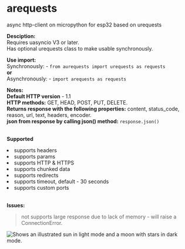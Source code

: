 # arequests
async http-client on micropython for esp32 based on urequests

**Desciption:**
<br>Requires uasyncio V3 or later.
<br>Has optional urequests class to make usable synchronously.


**Use import:**
<br>Synchronously: - ```from aurequests import urequests as requests```
<br>**or**
<br>Asynchronously: - ```import arequests as requests```

**Notes:**
<br>**Default HTTP version** - 1.1
<br>**HTTP methods:** GET, HEAD, POST, PUT, DELETE.
<br>**Returns response with the following properties:** content, status_code, reason, url, text, headers, encoder.
<br>**json from response by calling json() method:** ```response.json()```

<br>**Supported**
<li>supports headers</li>
<li>supports params</li>
<li>supports HTTP & HTTPS</li>
<li>supports сhunked data</li>
<li>supports redirects</li>
<li>supports timeout, default - 30 seconds</li>
<li>supports custom ports</li>

<br>**Issues:**
> not supports large  response due to lack of memory - will raise a ConnectionError.
<picture>
  <source media="(prefers-color-scheme: dark)" srcset="https://user-images.githubusercontent.com/25423296/163456776-7f95b81a-f1ed-45f7-b7ab-8fa810d529fa.png">
  <source media="(prefers-color-scheme: light)" srcset="https://user-images.githubusercontent.com/25423296/163456779-a8556205-d0a5-45e2-ac17-42d089e3c3f8.png">
  <img alt="Shows an illustrated sun in light mode and a moon with stars in dark mode." src="https://user-images.githubusercontent.com/25423296/163456779-a8556205-d0a5-45e2-ac17-42d089e3c3f8.png">
</picture>

